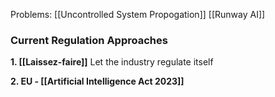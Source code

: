 Problems:
[[Uncontrolled System Propogation]]
[[Runway AI]]

### Current Regulation Approaches
**1. [[Laissez-faire]]**
Let the industry regulate itself

**2. EU - [[Artificial Intelligence Act 2023]]**

